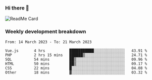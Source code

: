 ### Hi there 👋

<!--
**itzcy/itzcy** is a ✨ _special_ ✨ repository because its `README.md` (this file) appears on your GitHub profile.

Here are some ideas to get you started:

- 🔭 I’m currently working on ...
- 🌱 I’m currently learning ...
- 👯 I’m looking to collaborate on ...
- 🤔 I’m looking for help with ...
- 💬 Ask me about ...
- 📫 How to reach me: ...
- 😄 Pronouns: ...
- ⚡ Fun fact: ...
-->
![ReadMe Card](https://github-readme-stats.vercel.app/api?username=itzcy&show_icons=true&title_color=2d3198&icon_color=797cb8&text_color=24292e&bg_color=f6f8fa)

### Weekly development breakdown
<!--START_SECTION:waka-->

```text
From: 14 March 2023 - To: 21 March 2023

Vue.js       4 hrs           ███████████░░░░░░░░░░░░░░   43.91 %
PHP          2 hrs 15 mins   ██████▒░░░░░░░░░░░░░░░░░░   24.71 %
SQL          54 mins         ██▒░░░░░░░░░░░░░░░░░░░░░░   09.96 %
HTML         50 mins         ██▒░░░░░░░░░░░░░░░░░░░░░░   09.17 %
CSS          22 mins         █░░░░░░░░░░░░░░░░░░░░░░░░   04.08 %
Other        18 mins         ▓░░░░░░░░░░░░░░░░░░░░░░░░   03.32 %
```

<!--END_SECTION:waka-->
